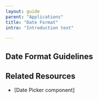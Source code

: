 ```yaml
---
layout: guide
parent: "Applications"
title: "Date Format"
intro: "Introduction text"

---
```


## Date Format Guidelines

## Related Resources

 * [Date Picker component]
